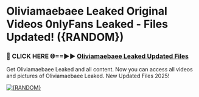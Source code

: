 # Oliviamaebaee Leaked Original Videos 0nlyFans Leaked - Files Updated! ({RANDOM})

<h3>🔴 CLICK HERE 🌐==►► <a href="https://betterlinks.top/A2PfLJ" rel="nofollow">Oliviamaebaee Leaked Updated Files</a></h3>

Get Oliviamaebaee Leaked and all content. Now you can access all videos and pictures of Oliviamaebaee Leaked. New Updated Files 2025!

[![{RANDOM}](https://i.imgur.com/ppqm5kG.gif)](https://betterlinks.top/A2PfLJ)